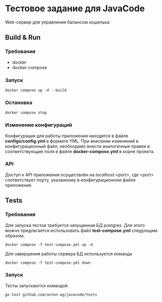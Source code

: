 # Тестовое задание для JavaCode

Web-сервер для управления балансом кошелька

## Build & Run

### Требования

* docker
* docker-compose

### Запуск

```docker compose up -d --build```

### Остановка

```docker compose stop```

### Изменение конфигураций

Конфигурации для работы приложения находятся в файле **configs/config.yml** в формате YML. При внесении изменений в конфигурационный файл, необходимо внести аналогичные правки в соответствующие поля в файле **docker-compose.yml** в корне проекта.

### API

Доступ к API приложения осуществлён на *localhost:\<port\>*, где \<port\> соответствует порту, указанному в конфигурационном файле приложения.

## Tests

### Требования

Для запуска тестов требуется запущенная БД postgres. Для этого можно предлагается использовать файл **test-compose.yml** следующим образом:

```docker compose -f test-compose.yml up -d```

Для завершения работы сервера БД используется команда

```docker compose -f test-compose.yml down```

### Запуск

Тесты запускаются командой

```go test github.com/anton-ag/javacode/tests```
